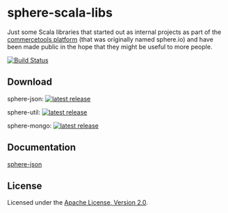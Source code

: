 sphere-scala-libs
=================

Just some Scala libraries that started out as internal projects as part of the [commercetools platform](http://dev.commercetools.com/) (that was originally named sphere.io) and have been made public in the hope that they might be useful to more people.

[![Build Status](https://travis-ci.org/sphereio/sphere-scala-libs.svg)](https://travis-ci.org/sphereio/sphere-scala-libs)

## Download

sphere-json: [![latest release](https://img.shields.io/maven-central/v/com.commercetools/sphere-json_2.13.svg?label=Maven%20Central)](https://search.maven.org/search?q=g:com.commercetools%20AND%20a:sphere-json*)


sphere-util: [![latest release](https://img.shields.io/maven-central/v/com.commercetools/sphere-util_2.13.svg?label=Maven%20Central)](https://search.maven.org/search?q=g:com.commercetools%20AND%20a:sphere-util*)


sphere-mongo: [![latest release](https://img.shields.io/maven-central/v/com.commercetools/sphere-mongo_2.13.svg?label=Maven%20Central)](https://search.maven.org/search?q=g:com.commercetools%20AND%20a:sphere-mongo*)


## Documentation

[sphere-json](json/README.md)

## License

Licensed under the [Apache License, Version 2.0](http://www.apache.org/licenses/LICENSE-2.0).
